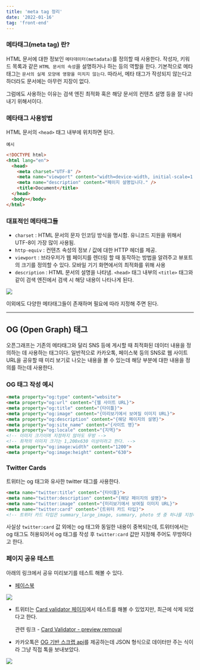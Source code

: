 ```yaml
---
title: 'meta tag 정리'
date: '2022-01-16'
tag: 'front-end'
---
```


### 메타태그(meta tag) 란?

HTML 문서에 대한 정보인 `메타데이터(metadata)`를 정의할 때 사용한다. 작성자, 키워드 목록과 같은 `HTML 문서의 속성`을 설명하거나 하는 등의 역할을 한다. 기본적으로 메타 태그는 `문서의 실제 모양에 영향을 미치지 않는다`. 따라서, 메타 태그가 작성되지 않는다고 하더라도 문서에는 아무런 지장이 없다.

그럼에도 사용하는 이유는 검색 엔진 최적화 혹은 해당 문서의 컨텐츠 설명 등을 잘 나타내기 위해서이다.

### 메타태그 사용방법

HTML 문서의 `<head>` 태그 내부에 위치하면 된다.

`예시`

```html
<!DOCTYPE html>
<html lang="en">
  <head>
    <meta charset="UTF-8" />
    <meta name="viewport" content="width=device-width, initial-scale=1.0" />
    <meta name="description" content="페이지 설명입니다." />
    <title>Document</title>
  </head>
  <body></body>
</html>
```

### 대표적인 메타태그들

- `charset` : HTML 문서의 문자 인코딩 방식을 명시함. 유니코드 지원을 위해서 UTF-8이 가장 많이 사용됨.
- `http-equiv` : 컨텐츠 속성의 정보 / 값에 대한 HTTP 헤더를 제공.
- `viewport` : 브라우저가 웹 페이지를 렌더링 할 때 동작하는 방법을 알려주고 뷰포트의 크기를 정의할 수 있다. 모바일 기기 화면에서의 최적화를 위해 사용
- `description` : HTML 문서의 설명을 나타냄. `<head>` 태그 내부의 `<title>` 태그와 같이 검색 엔진에서 검색 시 해당 내용이 나타나게 된다.

![](/images/posts/front-end/meta-tags_1.png)

이외에도 다양한 메타태그들이 존재하며 필요에 따라 지정해 주면 된다.

---

## OG (Open Graph) 태그

오픈그래프는 기존의 메타태그와 달리 SNS 등에 게시할 때 최적화된 데이터 내용을 정의하는 데 사용하는 태그이다. 일반적으로 카카오톡, 페이스북 등의 SNS로 웹 사이트 URL을 공유할 때 미리 보기로 나오는 내용을 볼 수 있는데 해당 부분에 대한 내용을 정의를 하는데 사용한다.

### OG 태그 작성 예시

```html
<meta property="og:type" content="website">
<meta property="og:url" content="{웹 사이트 URL}">
<meta property="og:title" content="{타이틀}">
<meta property="og:image" content="{미리보기에서 보여질 이미지 URL}">
<meta property="og:description" content="{해당 페이지의 설명}">
<meta property="og:site_name" content="{사이트 명}">
<meta property="og:locale" content="{지역}">
<!-- 이미지 크기이며 지정하지 않아도 무방 -->
<!-- 최적의 이미지 크기는 1,200x630 이상이라고 한다. -->
<meta property="og:image:width" content="1200">
<meta property="og:image:height" content="630">
```

### Twitter Cards

트위터는 og 태그와 유사한 twitter 태그를 사용한다.

```html
<meta name="twitter:title" content="{타이틀}">
<meta name="twitter:description" content="{해당 페이지의 설명}">
<meta name="twitter:image" content="{미리보기에서 보여질 이미지 URL}">
<meta name="twitter:card" content="{트위터 카드 타입}">
<!-- 트위터 카드 타입은 summary_large_image, summary, photo 셋 중 하나를 지정해야 한다. -->
```

사실상 `twitter:card` 값 외에는 og 태그와 동일한 내용이 중복되는데,
트위터에서는 og 태그도 허용되어서 og 태그를 작성 후 `twitter:card` 값만 지정해 주어도 무방하다고 한다.

### 페이지 공유 테스트

아래의 링크에서 공유 미리보기를 테스트 해볼 수 있다.

- [페이스북](https://developers.facebook.com/tools/debug/)

![](/images/posts/front-end/meta-tags_2.png)

- 트위터는 [Card validator 페이지](https://cards-dev.twitter.com/validator)에서 테스트를 해볼 수 있었지만, 최근에 삭제 되었다고 한다.
    
    관련 링크 - [Card Validator - preview removal](https://twittercommunity.com/t/card-validator-preview-removal/175006)

- 카카오톡은 [OG 기반 스크랩 api](https://developers.kakao.com/docs/latest/ko/kakaostory/rest-api#scrape-page)를 제공하는데 JSON 형식으로 데이터만 주는 식이라 그냥 직접 톡을 보내보았다.

![](/images/posts/front-end/meta-tags_3.png)